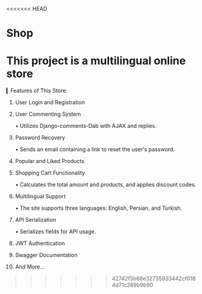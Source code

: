 <<<<<<< HEAD
# Shop
This project is a multilingual online store
=======
▎Features of This Store:

1. User Login and Registration

2. User Commenting System  

   • Utilizes Django-comments-Dab with AJAX and replies.

3. Password Recovery  

   • Sends an email containing a link to reset the user's password.

4. Popular and Liked Products

5. Shopping Cart Functionality  

   • Calculates the total amount and products, and applies discount codes.

6. Multilingual Support  

   • The site supports three languages: English, Persian, and Turkish.

7. API Serialization  

   • Serializes fields for API usage.

8. JWT Authentication

9. Swagger Documentation

10. And More...
>>>>>>> 42742f5b68e32735933442cf0184d71c289b9b90

